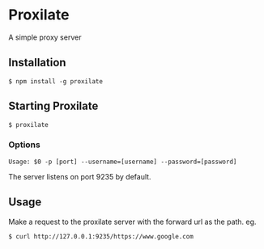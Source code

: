 Proxilate
=========

A simple proxy server

Installation
------------

```$ npm install -g proxilate```

Starting Proxilate
------------------

```$ proxilate```

### Options

```
Usage: $0 -p [port] --username=[username] --password=[password]
```

The server listens on port 9235 by default.

Usage
-----

Make a request to the proxilate server with the forward url as the path. eg.

```
$ curl http://127.0.0.1:9235/https://www.google.com
```
